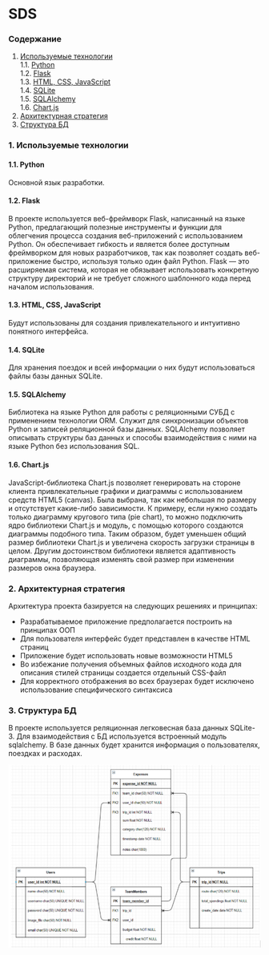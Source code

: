 # SDS

### Содержание
1. [Используемые технологии](#1) <br>
    1.1. [Python](#1.1) <br>
    1.2. [Flask](#1.2) <br>
    1.3. [HTML, CSS, JavaScript](#1.3) <br>
    1.4. [SQLite](#1.4) <br>
    1.5. [SQLAlchemy](#1.5) <br>
    1.6. [Chart.js](#1.6)
2. [Архитектурная стратегия](#2)
3. [Структура БД](#3) <br>

### 1. Используемые технологии <a name="1"></a>
#### 1.1. Python <a name="1.1"></a>
Основной язык разработки.

#### 1.2. Flask <a name="1.2"></a>
В проекте используется веб-фреймворк Flask, написанный на языке Python, предлагающий полезные инструменты и функции для облегчения процесса создания веб-приложений с использованием Python. Он обеспечивает гибкость и является более доступным фреймворком для новых разработчиков, так как позволяет создать веб-приложение быстро, используя только один файл Python. Flask — это расширяемая система, которая не обязывает использовать конкретную структуру директорий и не требует сложного шаблонного кода перед началом использования.

#### 1.3. HTML, CSS, JavaScript <a name="1.3"></a>
Будут использованы для создания привлекательного и интуитивно понятного интерфейса.

#### 1.4. SQLite <a name="1.4"></a>
Для хранения поездок и всей информации о них будут использоваться файлы базы  данных SQLite.

#### 1.5. SQLAlchemy <a name="1.5"></a>
Библиотека на языке Python для работы с реляционными СУБД с применением технологии ORM. Служит для синхронизации объектов Python и записей реляционной базы данных. SQLAlchemy позволяет описывать структуры баз данных и способы взаимодействия с ними на языке Python без использования SQL.

#### 1.6. Chart.js <a name="1.6"></a>
JavaScript-библиотека Chart.js позволяет генерировать на стороне клиента привлекательные графики и диаграммы с использованием средств HTML5 (canvas). Была выбрана, так как небольшая по размеру и отсутствует какие-либо зависимости. К примеру, если нужно создать только диаграмму кругового типа (pie chart), то можно подключить ядро библиотеки Chart.js и модуль, с помощью которого создаются диаграммы подобного типа. Таким образом, будет уменьшен общий размер библиотеки Chart.js и увеличена скорость загрузки страницы в целом. Другим достоинством библиотеки является адаптивность диаграммы, позволяющая изменять свой размер при изменении размеров окна браузера.

### 2. Архитектурная стратегия <a name="2"></a>

Архитектура проекта базируется на следующих решениях и принципах:

 * Разрабатываемое приложение предполагается построить на принципах ООП
 * Для пользователя интерфейс будет представлен в качестве HTML страниц
 * Приложение будет использовать новые возможности HTML5
 * Во избежание получения объемных файлов исходного кода для описания стилей страницы создается отдельный CSS-файл
 * Для корректного отображения во всех браузерах будет исключено использование специфического синтаксиса

### 3. Структура БД <a name="3"></a>
В проекте используется реляционная легковесная база данных SQLite-3. Для взаимодействия с БД используется встроенный модуль sqlalchemy. В базе данных будет хранится информация о пользователях, поездках и расходах.

![img](img\ERD.PNG)
